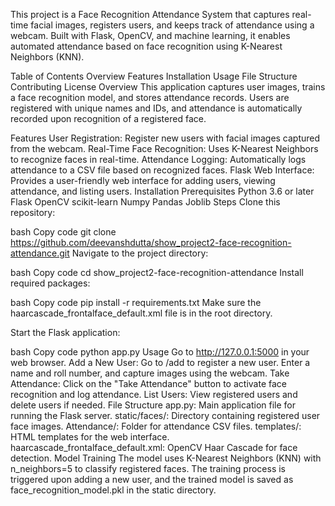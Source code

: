 

This project is a Face Recognition Attendance System that captures real-time facial images, registers users, and keeps track of attendance using a webcam. Built with Flask, OpenCV, and machine learning, it enables automated attendance based on face recognition using K-Nearest Neighbors (KNN).

Table of Contents
Overview
Features
Installation
Usage
File Structure
Contributing
License
Overview
This application captures user images, trains a face recognition model, and stores attendance records. Users are registered with unique names and IDs, and attendance is automatically recorded upon recognition of a registered face.

Features
User Registration: Register new users with facial images captured from the webcam.
Real-Time Face Recognition: Uses K-Nearest Neighbors to recognize faces in real-time.
Attendance Logging: Automatically logs attendance to a CSV file based on recognized faces.
Flask Web Interface: Provides a user-friendly web interface for adding users, viewing attendance, and listing users.
Installation
Prerequisites
Python 3.6 or later
Flask
OpenCV
scikit-learn
Numpy
Pandas
Joblib
Steps
Clone this repository:

bash
Copy code
git clone https://github.com/deevanshdutta/show_project2-face-recognition-attendance.git
Navigate to the project directory:

bash
Copy code
cd show_project2-face-recognition-attendance
Install required packages:

bash
Copy code
pip install -r requirements.txt
Make sure the haarcascade_frontalface_default.xml file is in the root directory.

Start the Flask application:

bash
Copy code
python app.py
Usage
Go to http://127.0.0.1:5000 in your web browser.
Add a New User: Go to /add to register a new user. Enter a name and roll number, and capture images using the webcam.
Take Attendance: Click on the "Take Attendance" button to activate face recognition and log attendance.
List Users: View registered users and delete users if needed.
File Structure
app.py: Main application file for running the Flask server.
static/faces/: Directory containing registered user face images.
Attendance/: Folder for attendance CSV files.
templates/: HTML templates for the web interface.
haarcascade_frontalface_default.xml: OpenCV Haar Cascade for face detection.
Model Training
The model uses K-Nearest Neighbors (KNN) with n_neighbors=5 to classify registered faces. The training process is triggered upon adding a new user, and the trained model is saved as face_recognition_model.pkl in the static directory.
